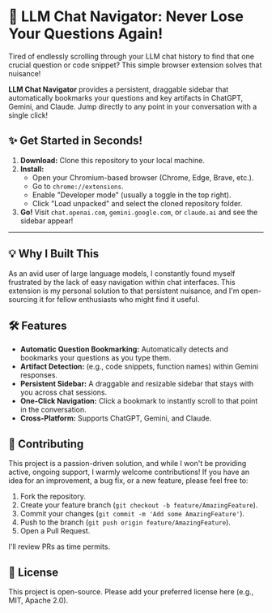 # 🚀 LLM Chat Navigator: Never Lose Your Questions Again!

Tired of endlessly scrolling through your LLM chat history to find that one crucial question or code snippet? This simple browser extension solves that nuisance!

**LLM Chat Navigator** provides a persistent, draggable sidebar that automatically bookmarks your questions and key artifacts in ChatGPT, Gemini, and Claude. Jump directly to any point in your conversation with a single click!

## ✨ Get Started in Seconds!

1.  **Download:** Clone this repository to your local machine.
2.  **Install:**
    *   Open your Chromium-based browser (Chrome, Edge, Brave, etc.).
    *   Go to `chrome://extensions`.
    *   Enable "Developer mode" (usually a toggle in the top right).
    *   Click "Load unpacked" and select the cloned repository folder.
3.  **Go!** Visit `chat.openai.com`, `gemini.google.com`, or `claude.ai` and see the sidebar appear!

---

## 💡 Why I Built This

As an avid user of large language models, I constantly found myself frustrated by the lack of easy navigation within chat interfaces. This extension is my personal solution to that persistent nuisance, and I'm open-sourcing it for fellow enthusiasts who might find it useful.

## 🛠️ Features

*   **Automatic Question Bookmarking:** Automatically detects and bookmarks your questions as you type them.
*   **Artifact Detection:** (e.g., code snippets, function names) within Gemini responses.
*   **Persistent Sidebar:** A draggable and resizable sidebar that stays with you across chat sessions.
*   **One-Click Navigation:** Click a bookmark to instantly scroll to that point in the conversation.
*   **Cross-Platform:** Supports ChatGPT, Gemini, and Claude.

## 🤝 Contributing

This project is a passion-driven solution, and while I won't be providing active, ongoing support, I warmly welcome contributions! If you have an idea for an improvement, a bug fix, or a new feature, please feel free to:

1.  Fork the repository.
2.  Create your feature branch (`git checkout -b feature/AmazingFeature`).
3.  Commit your changes (`git commit -m 'Add some AmazingFeature'`).
4.  Push to the branch (`git push origin feature/AmazingFeature`).
5.  Open a Pull Request.

I'll review PRs as time permits.

## 📄 License

This project is open-source. Please add your preferred license here (e.g., MIT, Apache 2.0).